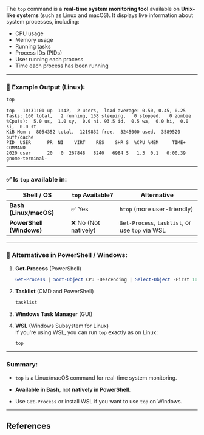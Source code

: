 
The `top` command is a **real-time system monitoring tool** available on **Unix-like systems** (such as Linux and macOS). It displays live information about system processes, including:

- CPU usage
- Memory usage
- Running tasks
- Process IDs (PIDs)
- User running each process
- Time each process has been running

---

### 🔧 Example Output (Linux):

```bash
top
```

```
top - 10:31:01 up  1:42,  2 users,  load average: 0.50, 0.45, 0.25
Tasks: 160 total,   2 running, 158 sleeping,   0 stopped,   0 zombie
%Cpu(s):  5.0 us,  1.0 sy,  0.0 ni, 93.5 id,  0.5 wa,  0.0 hi,  0.0 si,  0.0 st
KiB Mem :  8054352 total,  1219832 free,  3245000 used,  3589520 buff/cache
PID  USER      PR  NI    VIRT    RES    SHR S  %CPU %MEM     TIME+ COMMAND
2020 user      20   0  267848   8240   6984 S   1.3  0.1   0:00.39 gnome-terminal-
```

---

### ✅ Is `top` available in:

|Shell / OS|`top` Available?|Alternative|
|---|---|---|
|**Bash (Linux/macOS)**|✅ Yes|`htop` (more user-friendly)|
|**PowerShell (Windows)**|❌ No (Not natively)|`Get-Process`, `tasklist`, or use `top` via WSL|

---

### 🔄 Alternatives in PowerShell / Windows:

1. **Get-Process** (PowerShell)
    
    ```powershell
    Get-Process | Sort-Object CPU -Descending | Select-Object -First 10
    ```
    
2. **Tasklist** (CMD and PowerShell)
    
    ```cmd
    tasklist
    ```
    
3. **Windows Task Manager** (GUI)
    
4. **WSL** (Windows Subsystem for Linux)  
    If you're using WSL, you can run `top` exactly as on Linux:
    
    ```bash
    top
    ```
    

---

### Summary:

- `top` is a Linux/macOS command for real-time system monitoring.
    
- **Available in Bash**, not **natively in PowerShell**.
    
- Use `Get-Process` or install WSL if you want to use `top` on Windows.

---

## References